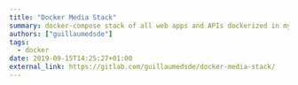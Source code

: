 ```yaml
---
title: "Docker Media Stack"
summary: docker-compose stack of all web apps and APIs dockerized in my media server that I use to expand, maintain and consume my media library
authors: ["guillaumedsde"]
tags:
  - docker
date: 2019-09-15T14:25:27+01:00
external_link: https://gitlab.com/guillaumedsde/docker-media-stack/
---
```

